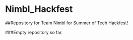 # Nimbl_Hackfest

##Repository for Team Nimbl for Summer of Tech Hackfest!

###Empty repository so far.

